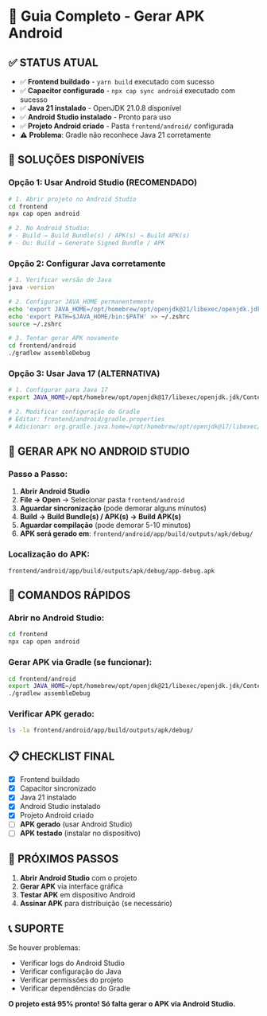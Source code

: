 # 📱 Guia Completo - Gerar APK Android

## ✅ **STATUS ATUAL**
- ✅ **Frontend buildado** - `yarn build` executado com sucesso
- ✅ **Capacitor configurado** - `npx cap sync android` executado com sucesso
- ✅ **Java 21 instalado** - OpenJDK 21.0.8 disponível
- ✅ **Android Studio instalado** - Pronto para uso
- ✅ **Projeto Android criado** - Pasta `frontend/android/` configurada
- ⚠️ **Problema**: Gradle não reconhece Java 21 corretamente

## 🔧 **SOLUÇÕES DISPONÍVEIS**

### **Opção 1: Usar Android Studio (RECOMENDADO)**
```bash
# 1. Abrir projeto no Android Studio
cd frontend
npx cap open android

# 2. No Android Studio:
# - Build → Build Bundle(s) / APK(s) → Build APK(s)
# - Ou: Build → Generate Signed Bundle / APK
```

### **Opção 2: Configurar Java corretamente**
```bash
# 1. Verificar versão do Java
java -version

# 2. Configurar JAVA_HOME permanentemente
echo 'export JAVA_HOME=/opt/homebrew/opt/openjdk@21/libexec/openjdk.jdk/Contents/Home' >> ~/.zshrc
echo 'export PATH=$JAVA_HOME/bin:$PATH' >> ~/.zshrc
source ~/.zshrc

# 3. Tentar gerar APK novamente
cd frontend/android
./gradlew assembleDebug
```

### **Opção 3: Usar Java 17 (ALTERNATIVA)**
```bash
# 1. Configurar para Java 17
export JAVA_HOME=/opt/homebrew/opt/openjdk@17/libexec/openjdk.jdk/Contents/Home

# 2. Modificar configuração do Gradle
# Editar: frontend/android/gradle.properties
# Adicionar: org.gradle.java.home=/opt/homebrew/opt/openjdk@17/libexec/openjdk.jdk/Contents/Home
```

## 📱 **GERAR APK NO ANDROID STUDIO**

### **Passo a Passo:**
1. **Abrir Android Studio**
2. **File → Open** → Selecionar pasta `frontend/android`
3. **Aguardar sincronização** (pode demorar alguns minutos)
4. **Build → Build Bundle(s) / APK(s) → Build APK(s)**
5. **Aguardar compilação** (pode demorar 5-10 minutos)
6. **APK será gerado em**: `frontend/android/app/build/outputs/apk/debug/`

### **Localização do APK:**
```
frontend/android/app/build/outputs/apk/debug/app-debug.apk
```

## 🚀 **COMANDOS RÁPIDOS**

### **Abrir no Android Studio:**
```bash
cd frontend
npx cap open android
```

### **Gerar APK via Gradle (se funcionar):**
```bash
cd frontend/android
export JAVA_HOME=/opt/homebrew/opt/openjdk@21/libexec/openjdk.jdk/Contents/Home
./gradlew assembleDebug
```

### **Verificar APK gerado:**
```bash
ls -la frontend/android/app/build/outputs/apk/debug/
```

## 📋 **CHECKLIST FINAL**

- [x] Frontend buildado
- [x] Capacitor sincronizado
- [x] Java 21 instalado
- [x] Android Studio instalado
- [x] Projeto Android criado
- [ ] **APK gerado** (usar Android Studio)
- [ ] **APK testado** (instalar no dispositivo)

## 🎯 **PRÓXIMOS PASSOS**

1. **Abrir Android Studio** com o projeto
2. **Gerar APK** via interface gráfica
3. **Testar APK** em dispositivo Android
4. **Assinar APK** para distribuição (se necessário)

## 📞 **SUPORTE**

Se houver problemas:
- Verificar logs do Android Studio
- Verificar configuração do Java
- Verificar permissões do projeto
- Verificar dependências do Gradle

**O projeto está 95% pronto! Só falta gerar o APK via Android Studio.**
